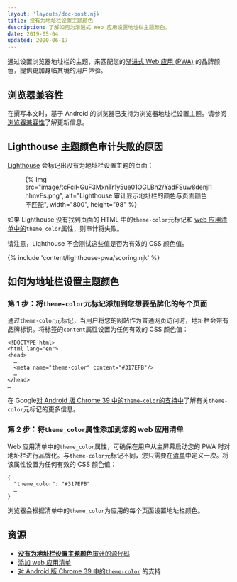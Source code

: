 ```yaml
---
layout: 'layouts/doc-post.njk'
title: 没有为地址栏设置主题颜色
description: 了解如何为渐进式 Web 应用设置地址栏主题颜色。
date: 2019-05-04
updated: 2020-06-17
---
```


通过设置浏览器地址栏的主题，来匹配您的[渐进式 Web 应用 (PWA)](https://web.dev/progressive-web-apps/) 的品牌颜色，提供更加身临其境的用户体验。

## 浏览器兼容性

在撰写本文时，基于 Android 的浏览器已支持为浏览器地址栏设置主题。请参阅[浏览器兼容性](https://developer.mozilla.org/docs/Web/Manifest/theme_color#Browser_compatibility)了解更新信息。

## Lighthouse 主题颜色审计失败的原因

[Lighthouse](https://developers.google.com/web/tools/lighthouse/) 会标记出没有为地址栏设置主题的页面：

<figure>{% Img src="image/tcFciHGuF3MxnTr1y5ue01OGLBn2/YadFSuw8denjl1hhnvFs.png", alt="Lighthouse 审计显示地址栏的颜色与页面颜色不匹配", width="800", height="98" %}</figure>

如果 Lighthouse 没有找到页面的 HTML 中的`theme-color`元标记和 [web 应用清单中的](https://web.dev/add-manifest/)`theme_color`属性，则审计将失败。

请注意，Lighthouse 不会测试这些值是否为有效的 CSS 颜色值。

{% include 'content/lighthouse-pwa/scoring.njk' %}

## 如何为地址栏设置主题颜色

### 第 1 步：将`theme-color`元标记添加到您想要品牌化的每个页面

通过`theme-color`元标记，当用户将您的网站作为普通网页访问时，地址栏会带有品牌标识。将标签的`content`属性设置为任何有效的 CSS 颜色值：

```html/4
<!DOCTYPE html>
<html lang="en">
<head>
  …
  <meta name="theme-color" content="#317EFB"/>
  …
</head>
…
```

在 Google[对 Android 版 Chrome 39 中的`theme-color`的支持中](https://developers.google.com/web/updates/2014/11/Support-for-theme-color-in-Chrome-39-for-Android)了解有关`theme-color`元标记的更多信息。

### 第 2 步：将`theme_color`属性添加到您的 web 应用清单

Web 应用清单中的`theme_color`属性，可确保在用户从主屏幕启动您的 PWA 时对地址栏进行品牌化。与`theme-color`元标记不同，您只需要在[清单](https://web.dev/add-manifest/)中定义一次。将该属性设置为任何有效的 CSS 颜色值：

```html/1
{
  "theme_color": "#317EFB"
  …
}
```

浏览器会根据清单中的`theme_color`为应用的每个页面设置地址栏颜色。

## 资源

- [**没有为地址栏设置主题颜色**审计的源代码](https://github.com/GoogleChrome/lighthouse/blob/master/lighthouse-core/audits/themed-omnibox.js)
- [添加 web 应用清单](https://web.dev/add-manifest/)
- [对 Android 版 Chrome 39 中的`theme-color`](https://developers.google.com/web/updates/2014/11/Support-for-theme-color-in-Chrome-39-for-Android) 的支持
